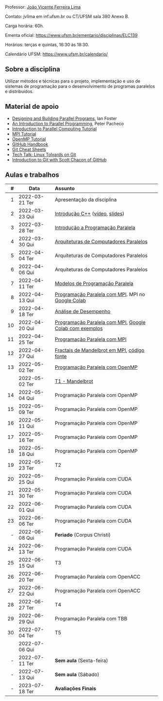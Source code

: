 Professor: [João Vicente Ferreira Lima](http://www.inf.ufsm.br/~jvlima)

Contato: jvlima em inf.ufsm.br ou CT/UFSM sala 380 Anexo B.

Carga horária: 60h.

Ementa oficial: https://www.ufsm.br/ementario/disciplinas/ELC139

Horários: terças e quintas, 16:30 às 18:30.

Calendário UFSM: https://www.ufsm.br/calendario/

## Sobre a disciplina

Utilizar métodos  e  técnicas  para  o  projeto, implementação  e  uso  de sistemas  de  programação  para  o  desenvolvimento  de  programas  paralelos   e distribuídos.

## Material de apoio

- [Designing and Building Parallel Programs](https://www.mcs.anl.gov/~itf/dbpp/), Ian Foster
- [An Introduction to Parallel Programming](https://www.cs.usfca.edu/~peter/ipp/), Peter Pacheco
- [Introduction to Parallel Computing Tutorial](https://hpc.llnl.gov/documentation/tutorials/introduction-parallel-computing-tutorial)
- [MPI Tutorial](https://hpc-tutorials.llnl.gov/mpi/)
- [OpenMP Tutorial](https://hpc-tutorials.llnl.gov/openmp/)
- [GitHub Handbook](https://guides.github.com/introduction/git-handbook/)
- [Git Cheat Sheets](https://github.github.com/training-kit/)
- [Tech Talk: Linux Tolvards on Git](http://youtu.be/4XpnKHJAok8)
- [Introduction to Git with Scott Chacon of GitHub](https://youtu.be/ZDR433b0HJY)

## Aulas e trabalhos

|  # | Data             | Assunto          |
|---:|------------------|:-----------------|
|  1 | 2022-03-21 Ter | Apresentação da disciplina   |
|  2 | 2022-03-23 Qui   | [Introdução C++](./aulas/introducao_cxx) ([vídeo](https://youtu.be/pB-MdBKNpNo), [slides](./aulas/02_intro_cxx/02_intro_cxx.pdf)) |
|  3 | 2022-03-28 Ter   | [Introdução a Programação Paralela](./aulas/01_progpar/01_intro_progpar.pdf) |
|  4 | 2022-03-30 Qui   | [Arquiteturas de Computadores Paralelos](./aulas/03_arquiteturas/03_arquiteturas.pdf) |
|  5 | 2022-04-04 Ter   | Arquiteturas de Computadores Paralelos  |
|  6 | 2022-04-06 Qui   | Arquiteturas de Computadores Paralelos |
|  7 | 2022-04-11 Ter   | [Modelos de Programação Paralela](./aulas/04_modelos_programacao/04_modelos_programacao.pdf) |
|  8 | 2022-04-13 Qui   | [Programação Paralela com MPI](./aulas/05_mpi/05_mpi.pdf). MPI no [Google Colab](https://colab.research.google.com/drive/16FqO4uorwcd7jUMQnHsqXWscKE2qz2Xa?usp=sharing) |
|  9 | 2022-04-18 Ter   | [Análise de Desempenho](./aulas/06_metricas/06_metricas.pdf) |
| 10 | 2022-04-20 Qui   | [Programação Paralela com MPI](./aulas/07_mpi/07_mpi.pdf), [Google Colab com exemplos](https://colab.research.google.com/drive/1E0Q20YoaT1XZJf0YDEy4NFJsf55fcr3I?usp=sharing)  |
| 11 | 2022-04-25 Ter   | [Programação Paralela com MPI](./aulas/08_mpi/08_mpi.pdf)  |
| 12 | 2022-04-27 Qui   | [Fractais de Mandelbrot em MPI](https://colab.research.google.com/drive/1g_wij0TMO1uZy2UH99Y7FCC6q-EBOr0n?usp=sharing), [código fonte](https://github.com/joao-ufsm/par2023a/tree/master/exemplos/fractal) |
| 13 | 2022-05-02 Ter   | [Programação Paralela com OpenMP](./aulas/13_openmp/13_openmp.pdf)   |
|  | 2022-05-02 Ter   | [T1 - Mandelbrot](./trabalhos/T1) |
| 14 | 2022-05-04 Qui   | Programação Paralela com OpenMP |
| 15 | 2022-05-09 Ter   | Programação Paralela com OpenMP |
| 16 | 2022-05-11 Qui   | Programação Paralela com OpenMP |
| 17 | 2022-05-16 Ter   | Programação Paralela com OpenMP |
| 18 | 2022-05-18 Qui   | Programação Paralela com OpenMP |
| 19 | 2022-05-23 Ter   | T2 |
| 20 | 2022-05-25 Qui   | Programação Paralela com CUDA |
| 21 | 2022-05-30 Ter   | Programação Paralela com CUDA  |
| 22 | 2022-06-01 Qui   | Programação Paralela com CUDA | 
| 23 | 2022-06-06 Ter   | Programação Paralela com CUDA | 
| - | 2022-06-08 Qui   | **Feriado** (Corpus Christi)  |
| 24 | 2022-06-13 Ter   | Programação Paralela com CUDA |
| 25 | 2022-06-15 Qui   | T3 |
| 26 | 2022-06-20 Ter   | Programação Paralela com OpenACC |
| 27 | 2022-06-22 Qui   | Programação Paralela com OpenACC |
| 28 | 2022-06-27 Ter   | T4 |
| 29 | 2022-06-29 Qui   | Programação Paralela com TBB |
| 30 | 2022-07-04 Ter   | T5 |
|  | 2022-07-06 Qui   | |
| - | 2022-07-11 Ter   | **Sem aula** (Sexta-feira)  |
| - | 2022-07-13 Qui   | **Sem aula** (Sábado)  |
| - | 2023-07-18 Ter | **Avaliações Finais** |
